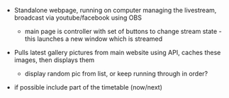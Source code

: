 * Standalone webpage, running on computer managing the livestream, broadcast via youtube/facebook using OBS
  * main page is controller with set of buttons to change stream state - this launches a new window which is streamed

* Pulls latest gallery pictures from main website using API, caches these images, then displays them
  * display random pic from list, or keep running through in order?


* if possible include part of the timetable (now/next)

